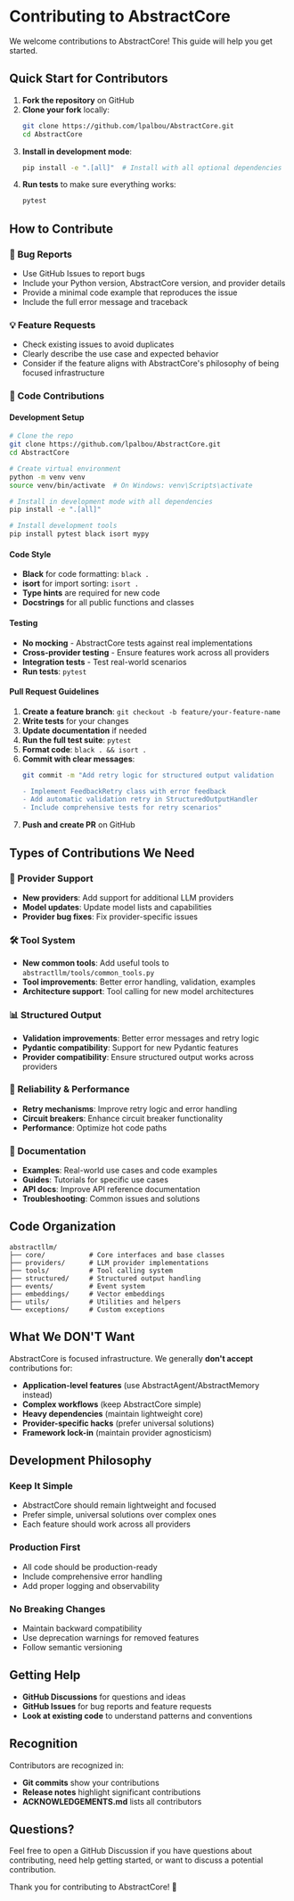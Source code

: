 # Contributing to AbstractCore

We welcome contributions to AbstractCore! This guide will help you get started.

## Quick Start for Contributors

1. **Fork the repository** on GitHub
2. **Clone your fork** locally:
   ```bash
   git clone https://github.com/lpalbou/AbstractCore.git
   cd AbstractCore
   ```
3. **Install in development mode**:
   ```bash
   pip install -e ".[all]"  # Install with all optional dependencies
   ```
4. **Run tests** to make sure everything works:
   ```bash
   pytest
   ```

## How to Contribute

### 🐛 Bug Reports
- Use GitHub Issues to report bugs
- Include your Python version, AbstractCore version, and provider details
- Provide a minimal code example that reproduces the issue
- Include the full error message and traceback

### 💡 Feature Requests
- Check existing issues to avoid duplicates
- Clearly describe the use case and expected behavior
- Consider if the feature aligns with AbstractCore's philosophy of being focused infrastructure

### 🔧 Code Contributions

#### Development Setup
```bash
# Clone the repo
git clone https://github.com/lpalbou/AbstractCore.git
cd AbstractCore

# Create virtual environment
python -m venv venv
source venv/bin/activate  # On Windows: venv\Scripts\activate

# Install in development mode with all dependencies
pip install -e ".[all]"

# Install development tools
pip install pytest black isort mypy
```

#### Code Style
- **Black** for code formatting: `black .`
- **isort** for import sorting: `isort .`
- **Type hints** are required for new code
- **Docstrings** for all public functions and classes

#### Testing
- **No mocking** - AbstractCore tests against real implementations
- **Cross-provider testing** - Ensure features work across all providers
- **Integration tests** - Test real-world scenarios
- **Run tests**: `pytest`

#### Pull Request Guidelines
1. **Create a feature branch**: `git checkout -b feature/your-feature-name`
2. **Write tests** for your changes
3. **Update documentation** if needed
4. **Run the full test suite**: `pytest`
5. **Format code**: `black . && isort .`
6. **Commit with clear messages**:
   ```bash
   git commit -m "Add retry logic for structured output validation

   - Implement FeedbackRetry class with error feedback
   - Add automatic validation retry in StructuredOutputHandler
   - Include comprehensive tests for retry scenarios"
   ```
7. **Push and create PR** on GitHub

## Types of Contributions We Need

### 🔌 Provider Support
- **New providers**: Add support for additional LLM providers
- **Model updates**: Update model lists and capabilities
- **Provider bug fixes**: Fix provider-specific issues

### 🛠️ Tool System
- **New common tools**: Add useful tools to `abstractllm/tools/common_tools.py`
- **Tool improvements**: Better error handling, validation, examples
- **Architecture support**: Tool calling for new model architectures

### 📊 Structured Output
- **Validation improvements**: Better error messages and retry logic
- **Pydantic compatibility**: Support for new Pydantic features
- **Provider compatibility**: Ensure structured output works across providers

### 🔄 Reliability & Performance
- **Retry mechanisms**: Improve retry logic and error handling
- **Circuit breakers**: Enhance circuit breaker functionality
- **Performance**: Optimize hot code paths

### 📖 Documentation
- **Examples**: Real-world use cases and code examples
- **Guides**: Tutorials for specific use cases
- **API docs**: Improve API reference documentation
- **Troubleshooting**: Common issues and solutions

## Code Organization

```
abstractllm/
├── core/           # Core interfaces and base classes
├── providers/      # LLM provider implementations
├── tools/          # Tool calling system
├── structured/     # Structured output handling
├── events/         # Event system
├── embeddings/     # Vector embeddings
├── utils/          # Utilities and helpers
└── exceptions/     # Custom exceptions
```

## What We DON'T Want

AbstractCore is focused infrastructure. We generally **don't accept** contributions for:

- **Application-level features** (use AbstractAgent/AbstractMemory instead)
- **Complex workflows** (keep AbstractCore simple)
- **Heavy dependencies** (maintain lightweight core)
- **Provider-specific hacks** (prefer universal solutions)
- **Framework lock-in** (maintain provider agnosticism)

## Development Philosophy

### Keep It Simple
- AbstractCore should remain lightweight and focused
- Prefer simple, universal solutions over complex ones
- Each feature should work across all providers

### Production First
- All code should be production-ready
- Include comprehensive error handling
- Add proper logging and observability

### No Breaking Changes
- Maintain backward compatibility
- Use deprecation warnings for removed features
- Follow semantic versioning

## Getting Help

- **GitHub Discussions** for questions and ideas
- **GitHub Issues** for bug reports and feature requests
- **Look at existing code** to understand patterns and conventions

## Recognition

Contributors are recognized in:
- **Git commits** show your contributions
- **Release notes** highlight significant contributions
- **ACKNOWLEDGEMENTS.md** lists all contributors

## Questions?

Feel free to open a GitHub Discussion if you have questions about contributing, need help getting started, or want to discuss a potential contribution.

Thank you for contributing to AbstractCore! 🚀